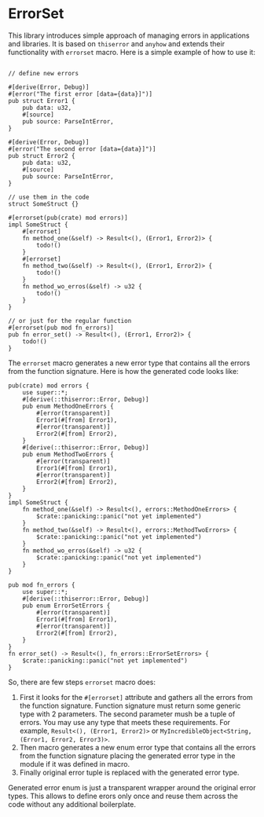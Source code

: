 # ErrorSet

This library introduces simple approach of managing errors in applications and libraries.
It is based on `thiserror` and `anyhow` and extends their functionality with `errorset` macro.
Here is a simple example of how to use it:

```rust,ignore

// define new errors

#[derive(Error, Debug)]
#[error("The first error [data={data}]")]
pub struct Error1 {
    pub data: u32,
    #[source]
    pub source: ParseIntError,
}

#[derive(Error, Debug)]
#[error("The second error [data={data}]")]
pub struct Error2 {
    pub data: u32,
    #[source]
    pub source: ParseIntError,
}

// use them in the code
struct SomeStruct {}

#[errorset(pub(crate) mod errors)]
impl SomeStruct {
    #[errorset]
    fn method_one(&self) -> Result<(), (Error1, Error2)> {
        todo!()
    }
    #[errorset]
    fn method_two(&self) -> Result<(), (Error1, Error2)> {
        todo!()
    }
    fn method_wo_erros(&self) -> u32 {
        todo!()
    }
}

// or just for the regular function
#[errorset(pub mod fn_errors)]
pub fn error_set() -> Result<(), (Error1, Error2)> {
    todo!()
}

```

The `errorset` macro generates a new error type that contains all the errors from the function signature. Here is how the generated code looks like:

```rust,ignore
pub(crate) mod errors {
    use super::*;
    #[derive(::thiserror::Error, Debug)]
    pub enum MethodOneErrors {
        #[error(transparent)]
        Error1(#[from] Error1),
        #[error(transparent)]
        Error2(#[from] Error2),
    }
    #[derive(::thiserror::Error, Debug)]
    pub enum MethodTwoErrors {
        #[error(transparent)]
        Error1(#[from] Error1),
        #[error(transparent)]
        Error2(#[from] Error2),
    }
}
impl SomeStruct {
    fn method_one(&self) -> Result<(), errors::MethodOneErrors> {
        $crate::panicking::panic("not yet implemented")
    }
    fn method_two(&self) -> Result<(), errors::MethodTwoErrors> {
        $crate::panicking::panic("not yet implemented")
    }
    fn method_wo_erros(&self) -> u32 {
        $crate::panicking::panic("not yet implemented")
    }
}

pub mod fn_errors {
    use super::*;
    #[derive(::thiserror::Error, Debug)]
    pub enum ErrorSetErrors {
        #[error(transparent)]
        Error1(#[from] Error1),
        #[error(transparent)]
        Error2(#[from] Error2),
    }
}
fn error_set() -> Result<(), fn_errors::ErrorSetErrors> {
    $crate::panicking::panic("not yet implemented")
}
```

So, there are few steps `errorset` macro does:
1. First it looks for the `#[errorset]` attribute and gathers all the errors from the function signature. Function signature must return some generic type with 2 parameters. The second parameter mush be a tuple of errors. You may use any type that meets these requirements. For example, `Result<(), (Error1, Error2)>` or `MyIncredibleObject<String, (Error1, Error2, Error3)>`.
2. Then macro generates a new enum error type that contains all the errors from the function signature placing the generated error type in the module if it was defined in macro.
3. Finally original error tuple is replaced with the generated error type.

Generated error enum is just a transparent wrapper around the original error types. This allows to define erors only once and reuse them across the code without any additional boilerplate.